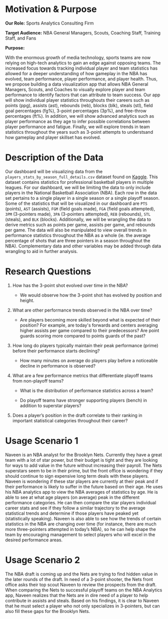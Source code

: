 

# Motivation & Purpose

__Our Role:__ Sports Analytics Consulting Firm

__Target Audience:__ NBA General Managers, Scouts, Coaching Staff, Training Staff, and Fans

__Purpose:__

With the enormous growth of media technology, sports teams are now relying on high-tech analytics to gain an edge against opposing teams. The increased focus towards tracking individual player and team statistics has allowed for a deeper understanding of how gameplay in the NBA has evolved, team performance, player performance, and player health. Thus, we propose building a data visualization app that allows NBA General Managers, Scouts, and Coaches to visually explore player and team performance to identify factors that can attribute to team success. Our app will show individual player statistics throughouts their careers such as points (ppg), assists (ast), rebounds (reb), blocks (blk), steals (stl), field goal percentages (fg%), 3-point percentages (3p%), and free-throw percentages (ft%). In addition, we will show advanced analytics such as player performance as they age to infer possible correlations between player performance and fatigue. Finally, we will explore trends in team statistics throughout the years such as 3-point attempts to understsand how gameplay and player skillset has evolved.

# Description of the Data

Our dashboard will be visualizing data from the `players_stats_by_season_full_details.csv` dataset found on [Kaggle](https://www.kaggle.com/jacobbaruch/basketball-players-stats-per-season-49-leagues). This dataset contains statistics for professional basketball players in multiple leagues. For our dashboard, we will be limiting the data to only include players in the National Basketball Association (NBA). Each row in the data set pertains to a single player in a single season or a single playoff season. Some of the statistics that will be visualized in our dashboard are `PTS` (points), `AST` (assists), `FGM` (field goals made), `FGA` (field goals attempted), `3PM` (3-pointers made), `3PA` (3-pointers attempted), `REB` (rebounds), `STL` (steals), and `BLK` (blocks). Additionally, we will be wrangling the data to derive metrics such as points per game, assists per game, and rebounds per game. The data will also be manipulated to view overall trends in performance statistics throughout the NBA as a whole (ie. the average percentage of shots that are three pointers in a season throughout the NBA). Complementary data and other variables may be added through data wrangling to aid in further analysis.

# Research Questions

1. How has the 3-point shot evolved over time in the NBA?

   - We would observe how the 3-point shot has evolved by position and height.

2. What are other performance trends observed in the NBA over time?

   - Are players becoming more skilled beyond what is expected of their position? For example, are today's forwards and centers averaging higher assists per game compared to their predecessors? Are point guards scoring more compared to points guards of the past?

3. How long do players typically maintain their peak performance (prime) before their performance starts declining?

   - How many minutes on average do players play before a noticeable decline in performance is observed?

4. What are a few performance metrics that differentiate playoff teams from non-playoff teams?

   - What is the distribution of performance statistics across a team?

   - Do playoff teams have stronger supporting players (bench) in addition to superstar players?

5. Does a player’s position in the draft correlate to their ranking in important statistical categories throughout their career?

   

# Usage Scenario 1
Naveen is an NBA analyst for the Brooklyn Nets. Currently they have a great team with a lot of star power, but their budget is tight and they are looking for ways to add value in the future without increasing their payroll. The Nets superstars seem to be in their prime, but the front office is wondering if they should continue to sign expensive long term deals with these players. Naveen is wondering if these star players are currently at their peak and if their performance is likely to suffer in the future based on their age. He uses his NBA analytics app to view the NBA averages of statistics by age. He is able to see at what age players (on average) peak in the different performance categories. He can then compare the star players individual career stats and see if they follow a similar trajectory to the average statistical trends and determine if those players have peaked yet (statistically speaking). Naveen is also able to see how the trends of certain statistics in the NBA are changing over time (for instance, there are much more three-pointers attempted in today’s NBA), so he can help shape the team by encouraging management to select players who will excel in the desired performance areas. 

# Usage Scenario 2

The NBA draft is coming up and the Nets are trying to find hidden value in the later rounds of the draft. In need of a 3-point shooter, the Nets front office asks their top scout Naveen to review the prospects from the draft. When comparing the Nets to successful playoff teams on the NBA Analytics app, Naveen realizes that the Nets are in dire need of a player to help contribute in assists and steals. Based on his findings, it is clear to Naveen that he must select a player who not only specializes in 3-pointers, but can also fill these gaps for the Brooklyn Nets.
